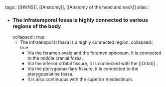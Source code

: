 tags:: [[HNNS]], [[Anatomy]], [[Anatomy of the head and neck]] 
alias::

- ### The infratemporal fossa is highly connected to various regions of the body
  collapsed:: true
	- The infratemporal fossa is a highly connected region.
	  collapsed:: true
		- Via the foramen ovale and the foramen spinosum, it is connected to the middle cranial fossa.
		- Via the inferior orbital fissure, it is connected with the [[Orbit]] .
		- Via the pterygomaxillary fissure, it is connected to the pterygopalatine fossa.
		- It is also continuous with the superior mediastinum.
